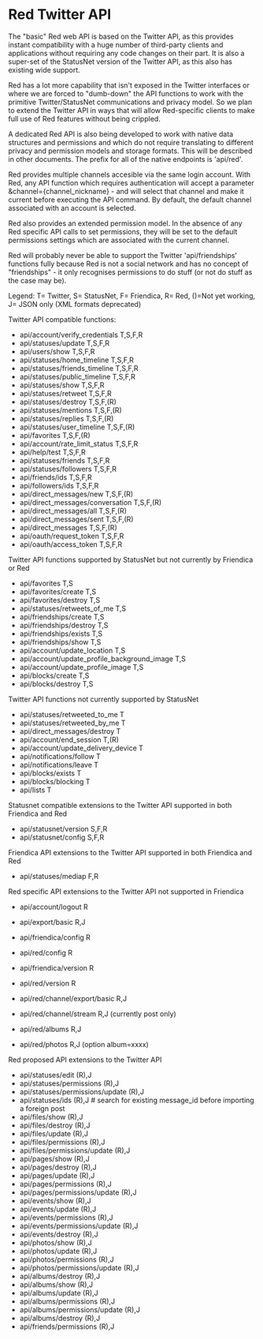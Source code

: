 Red Twitter API
===============

The "basic" Red web API is based on the Twitter API, as this provides instant compatibility with a huge number of third-party clients and applications without requiring any code changes on their part. It is also a super-set of the StatusNet version of the Twitter API, as this also has existing wide support.

Red has a lot more capability that isn't exposed in the Twitter interfaces or where we are forced to "dumb-down" the API functions to work with the primitive Twitter/StatusNet communications and privacy model. So we plan to extend the Twitter API in ways that will allow Red-specific clients to make full use of Red features without being crippled. 

A dedicated Red API is also being developed to work with native data structures and permissions and which do not require translating to different privacy and permission models and storage formats. This will be described in other documents. The prefix for all of the native endpoints is 'api/red'. 

Red provides multiple channels accesible via the same login account. With Red, any API function which requires authentication will accept a parameter &channel={channel_nickname} - and will select that channel and make it current before executing the API command. By default, the default channel associated with an account is selected. 
 
Red also provides an extended permission model. In the absence of any Red specific API calls to set permissions, they will be set to the default permissions settings which are associated with the current channel.  

Red will probably never be able to support the Twitter 'api/friendships' functions fully because Red is not a social network and has no concept of "friendships" - it only recognises permissions to do stuff (or not do stuff as the case may be).  

Legend: T= Twitter, S= StatusNet, F= Friendica, R= Red, ()=Not yet working, J= JSON only (XML formats deprecated)



Twitter API compatible functions:

*	api/account/verify_credentials		T,S,F,R
*	api/statuses/update					T,S,F,R
*	api/users/show						T,S,F,R
*	api/statuses/home_timeline			T,S,F,R
*	api/statuses/friends_timeline		T,S,F,R
*	api/statuses/public_timeline		T,S,F,R
*	api/statuses/show					T,S,F,R
*	api/statuses/retweet				T,S,F,R
*	api/statuses/destroy				T,S,F,(R)
*	api/statuses/mentions				T,S,F,(R)
*	api/statuses/replies				T,S,F,(R)
*	api/statuses/user_timeline			T,S,F,(R)
*	api/favorites						T,S,F,(R)
*	api/account/rate_limit_status		T,S,F,R
*	api/help/test						T,S,F,R
*	api/statuses/friends				T,S,F,R
*	api/statuses/followers				T,S,F,R
*	api/friends/ids						T,S,F,R
*	api/followers/ids					T,S,F,R
*	api/direct_messages/new				T,S,F,(R)
*	api/direct_messages/conversation	T,S,F,(R)
*	api/direct_messages/all				T,S,F,(R)
*	api/direct_messages/sent			T,S,F,(R)
*	api/direct_messages					T,S,F,(R)
*	api/oauth/request_token				T,S,F,R
*	api/oauth/access_token				T,S,F,R


Twitter API functions supported by StatusNet but not currently by Friendica or Red

*	api/favorites						T,S
*	api/favorites/create				T,S
*	api/favorites/destroy				T,S
*	api/statuses/retweets_of_me			T,S
*	api/friendships/create				T,S
*	api/friendships/destroy				T,S
*	api/friendships/exists				T,S
*	api/friendships/show				T,S
*	api/account/update_location			T,S
*	api/account/update_profile_background_image			T,S
*	api/account/update_profile_image			T,S
*	api/blocks/create					T,S
*	api/blocks/destroy					T,S

Twitter API functions not currently supported by StatusNet 

*	api/statuses/retweeted_to_me		T
*	api/statuses/retweeted_by_me		T
*	api/direct_messages/destroy			T
*	api/account/end_session				T,(R)
*	api/account/update_delivery_device	T
*	api/notifications/follow			T
*	api/notifications/leave				T
*	api/blocks/exists					T
*	api/blocks/blocking					T
*	api/lists							T


Statusnet compatible extensions to the Twitter API supported in both Friendica and Red

*	api/statusnet/version				S,F,R
*	api/statusnet/config				S,F,R

Friendica API extensions to the Twitter API supported in both Friendica and Red

*	api/statuses/mediap					F,R


Red specific API extensions to the Twitter API not supported in Friendica

*	api/account/logout					R
*	api/export/basic					R,J
*	api/friendica/config				R
*	api/red/config						R
*	api/friendica/version				R
*	api/red/version						R

*   api/red/channel/export/basic        R,J
*   api/red/channel/stream              R,J (currently post only)
*   api/red/albums                      R,J
*   api/red/photos                      R,J (option album=xxxx)


Red proposed API extensions to the Twitter API

*	api/statuses/edit					(R),J
*	api/statuses/permissions			(R),J
*	api/statuses/permissions/update		(R),J
*	api/statuses/ids					(R),J   # search for existing message_id before importing a foreign post
*	api/files/show						(R),J
*	api/files/destroy					(R),J
*	api/files/update					(R),J
*	api/files/permissions				(R),J
*	api/files/permissions/update		(R),J
*	api/pages/show						(R),J
*	api/pages/destroy					(R),J
*	api/pages/update					(R),J
*	api/pages/permissions				(R),J
*	api/pages/permissions/update		(R),J
*	api/events/show						(R),J
*	api/events/update					(R),J
*	api/events/permissions				(R),J
*	api/events/permissions/update		(R),J
*	api/events/destroy					(R),J
*	api/photos/show						(R),J
*	api/photos/update					(R),J
*	api/photos/permissions				(R),J
*	api/photos/permissions/update		(R),J
*	api/albums/destroy					(R),J
*	api/albums/show						(R),J
*	api/albums/update					(R),J
*	api/albums/permissions				(R),J
*	api/albums/permissions/update		(R),J
*	api/albums/destroy					(R),J
*	api/friends/permissions				(R),J



